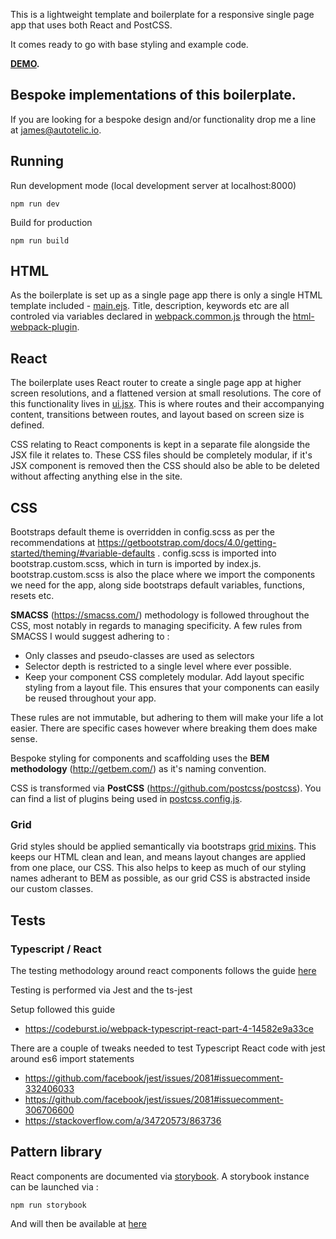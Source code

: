
This is a lightweight template and boilerplate for a responsive single page app that uses both React and PostCSS.

It comes ready to go with base styling and example code.

**[DEMO](https://jameswestwood.github.io/webpack-react-postcss-boilerplate/).**

## Bespoke implementations of this boilerplate.

If you are looking for a bespoke design and/or functionality drop me a line at [james@autotelic.io](mailto:james@autotelic.io).

## Running

Run development mode (local development server at localhost:8000)
```
npm run dev
```

Build for production
```
npm run build
```

## HTML

As the boilerplate is set up as a single page app there is only a single HTML template included - [main.ejs](/src/templates/main.ejs). Title, description, keywords etc are all controled via variables declared in [webpack.common.js](/webpack.common.js) through the [html-webpack-plugin](https://github.com/jantimon/html-webpack-plugin).

## React

The boilerplate uses React router to create a single page app at higher screen resolutions, and a flattened version at small resolutions. The core of this functionality lives in [ui.jsx](/src/js/components/ui.jsx). This is where routes and their accompanying content, transitions between routes, and layout based on screen size is defined.

CSS relating to React components is kept in a separate file alongside the JSX file it relates to. These CSS files should be completely modular, if it's JSX component is removed then the CSS should also be able to be deleted without affecting anything else in the site.

## CSS

Bootstraps default theme is overridden in config.scss as per the recommendations at https://getbootstrap.com/docs/4.0/getting-started/theming/#variable-defaults . config.scss is imported into bootstrap.custom.scss, which in turn is imported by index.js. bootstrap.custom.scss is also the place where we import the components we need for the app, along side bootstraps default variables, functions, resets etc.

**SMACSS** (https://smacss.com/) methodology is followed throughout the CSS, most notably in regards to managing specificity. A few rules from SMACSS I would suggest adhering to :

- Only classes and pseudo-classes are used as selectors
- Selector depth is restricted to a single level where ever possible.
- Keep your component CSS completely modular. Add layout specific styling from a layout file. This ensures that your components can easily be reused throughout your app.

These rules are not immutable, but adhering to them will make your life a lot easier. There are specific cases however where breaking them does make sense.

Bespoke styling for components and scaffolding uses the **BEM methodology** (http://getbem.com/) as it's naming convention.

CSS is transformed via **PostCSS** (https://github.com/postcss/postcss). You can find a list of plugins being used in [postcss.config.js](postcss.config.js).

### Grid

Grid styles should be applied semantically via bootstraps [grid mixins](https://getbootstrap.com/docs/4.0/layout/grid/#mixins). This keeps our HTML clean and lean, and means layout changes are applied from one place, our CSS. This also helps to keep as much of our styling names adherant to BEM as possible, as our grid CSS is abstracted inside our custom classes.

## Tests
### Typescript / React

The testing methodology around react components follows the guide [here](https://medium.com/selleo/testing-react-components-best-practices-2f77ac302d12)


Testing is performed via Jest and the ts-jest

Setup followed this guide

- https://codeburst.io/webpack-typescript-react-part-4-14582e9a33ce

There are a couple of tweaks needed to test Typescript React code with jest around es6 import statements

- https://github.com/facebook/jest/issues/2081#issuecomment-332406033
- https://github.com/facebook/jest/issues/2081#issuecomment-306706600
- https://stackoverflow.com/a/34720573/863736


## Pattern library

React components are documented via [storybook](https://storybook.js.org). A storybook instance can be launched via :

```
npm run storybook
```

And will then be available at [here](http://localhost:9001)
